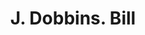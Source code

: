 ---
doi: 10.7916/D8RB8GNN
date_other: '1900'
date_other_textual: 1900-1909
form: printed ephemera
genre:
- Invoices
name:
- J. Dobbins
object_in_context_url: https://biggert.cul.columbia.edu/items/view/ave_biggert_01027
subject_hierarchical_geographic:
- New York, New York, United States
subject_name:
- J. Dobbins
title: J. Dobbins. Bill
sort_title: J. Dobbins. Bill
call_number: ave_biggert_01027
coordinates:
- 40.71277777777778,-74.00583333333333
pid: ave_biggert_01027
identifiers: ave_biggert_01027
permalink: /biggert/ave_biggert_01027/
layout: iiif-image-page
---